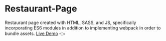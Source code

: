# Restaurant-Page
Restaurant page created with HTML, SASS, and JS, specifically incorporating ES6 modules in addition to implementing webpack in order to bundle assets. 
[Live Demo](https://moralessa.github.io/Restaurant-Page/)  :point_left: 
